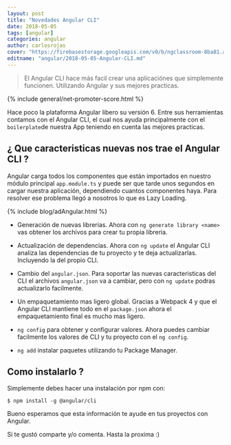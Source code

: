 ```yaml
---
layout: post
title: "Novedades Angular CLI"
date: 2018-05-05
tags: [angular]
categories: angular
author: carlosrojas
cover: "https://firebasestorage.googleapis.com/v0/b/ngclassroom-8ba81.appspot.com/o/posts%2F2018-04-09-Angular-cli-angular-6%2Fangular-cli.png?alt=media&token=37d30d21-535d-4d92-a77f-9cc710e14e94"
editname: "angular/2018-05-05-Angular-CLI.md"
---
```

> El Angular CLI hace más facil crear una aplicaciónes que simplemente funcionen. Utilizando Angular y sus mejores practicas.

<amp-img width="1024" height="512" layout="responsive" src="https://firebasestorage.googleapis.com/v0/b/ngclassroom-8ba81.appspot.com/o/posts%2F2018-04-09-Angular-cli-angular-6%2Fangular-cli.png?alt=media&token=37d30d21-535d-4d92-a77f-9cc710e14e94"></amp-img>
{% include general/net-promoter-score.html %}

Hace poco la plataforma Angular libero su versión 6. Entre sus herramientas contamos con el Angular CLI, el cual nos ayuda principalmente con el `boilerplate`de nuestra App teniendo en cuenta las mejores practicas.

## ¿ Que caracteristicas nuevas nos trae el Angular CLI ?

Angular carga todos los componentes que están importados en nuestro módulo principal `app.module.ts` y puede ser que tarde unos segundos en cargar nuestra aplicación, dependiendo cuantos componentes haya. Para resolver ese problema llegó a nosotros lo que es Lazy Loading.

{% include blog/adAngular.html %}

- Generación de nuevas librerias. Ahora con `ng generate library <name>` vas obtener los archivos para crear tu propia libreria.

- Actualización de dependencias. Ahora con `ng update` el Angular CLI analiza las dependencias de tu proyecto y te deja actualizarlas. Incluyendo la del propio CLI.

- Cambio del `angular.json`. Para soportar las nuevas caracteristicas del CLI el archivos `angular.json` va a cambiar, pero con `ng update` podras actualizarlo facilmente.

- Un empaquetamiento mas ligero global. Gracias a Webpack 4 y que el Angular CLI mantiene todo en el `package.json` ahora el empaquetamiento final es mucho mas ligero.

- `ng config` para obtener y configurar valores. Ahora puedes cambiar facilmente los valores de CLI y tu proyecto con el `ng config`.

- `ng add` instalar paquetes utilizando tu Package Manager. 

## Como instalarlo ?

Simplemente debes hacer una instalación por npm con:

````
$ npm install -g @angular/cli
````

Bueno esperamos que esta información te ayude en tus proyectos con Angular.

Si te gustó comparte y/o comenta. Hasta la proxima :)